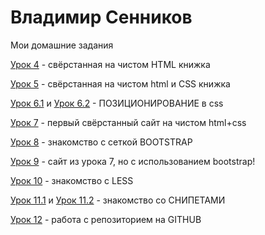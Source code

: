 # Владимир Сенников
Мои домашние задания

[Урок 4](https://se-vladimir.github.io/Lesson_4/ "Описание") - свёрстанная на чистом HTML книжка

[Урок 5](https://se-vladimir.github.io/Lesson_5/ "Описание") - свёрстанная на чистом html и CSS книжка

[Урок 6.1](Se-Vladimir.github.io/Lesson_6.1/ "Описание") и [Урок 6.2](Se-Vladimir.github.io/Lesson_6.2/ "Описание") - ПОЗИЦИОНИРОВАНИЕ в css

[Урок 7](Se-Vladimir.github.io/Lesson_7/src/ "Описание") - первый свёрстанный сайт на чистом html+css

[Урок 8](Se-Vladimir.github.io/Lesson_8/src/ "Описание") - знакомство с сеткой BOOTSTRAP

[Урок 9](Se-Vladimir.github.io/Lesson_9/src/ "Описание") - сайт из урока 7, но с использованием bootstrap!

[Урок 10](Se-Vladimir.github.io/Lesson_10/a527f818f90ad4e9d7a81b83db16317c.less "Описание") - знакомство с LESS

[Урок 11.1](https://se-vladimir.github.io/Lesson_11/Screenshot_1.png "Описание") и [Урок 11.2](https://se-vladimir.github.io/Lesson_11/Screenshot_2.png "Описание") - знакомство со СНИПЕТАМИ

[Урок 12](Se-Vladimir.github.io/Lesson_12/text.txt "Описание") - работа с репозиторием на GITHUB
